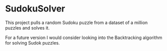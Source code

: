 # SudokuSolver

This project pulls a random Sudoku puzzle from a dataset of a million puzzles and solves it. 

For a future version I would consider looking into the Backtracking algorithm for solving Sudok puzzles.
